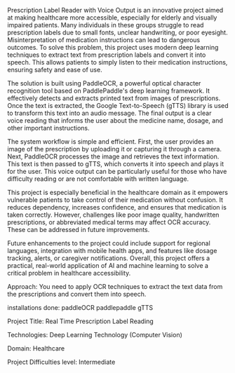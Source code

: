 Prescription Label Reader with Voice Output is an innovative project aimed at making healthcare more accessible, especially for elderly and visually impaired patients. Many individuals in these groups struggle to read prescription labels due to small fonts, unclear handwriting, or poor eyesight. Misinterpretation of medication instructions can lead to dangerous outcomes. To solve this problem, this project uses modern deep learning techniques to extract text from prescription labels and convert it into speech. This allows patients to simply listen to their medication instructions, ensuring safety and ease of use.

The solution is built using PaddleOCR, a powerful optical character recognition tool based on PaddlePaddle's deep learning framework. It effectively detects and extracts printed text from images of prescriptions. Once the text is extracted, the Google Text-to-Speech (gTTS) library is used to transform this text into an audio message. The final output is a clear voice reading that informs the user about the medicine name, dosage, and other important instructions.

The system workflow is simple and efficient. First, the user provides an image of the prescription by uploading it or capturing it through a camera. Next, PaddleOCR processes the image and retrieves the text information. This text is then passed to gTTS, which converts it into speech and plays it for the user. This voice output can be particularly useful for those who have difficulty reading or are not comfortable with written language.

This project is especially beneficial in the healthcare domain as it empowers vulnerable patients to take control of their medication without confusion. It reduces dependency, increases confidence, and ensures that medication is taken correctly. However, challenges like poor image quality, handwritten prescriptions, or abbreviated medical terms may affect OCR accuracy. These can be addressed in future improvements.

Future enhancements to the project could include support for regional languages, integration with mobile health apps, and features like dosage tracking, alerts, or caregiver notifications. Overall, this project offers a practical, real-world application of AI and machine learning to solve a critical problem in healthcare accessibility.

Approach: You need to apply OCR techniques to extract the text data from the prescriptions and convert them into speech.

installations done: paddleOCR paddlepaddle gTTS

Project Title: Real Time Prescription Label Reading

Technologies: Deep Learning Technology (Computer Vision)

Domain: Healthcare

Project Difficulties level: Intermediate
